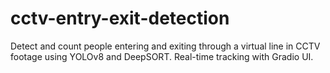 # cctv-entry-exit-detection
Detect and count people entering and exiting through a virtual line in CCTV footage using YOLOv8 and DeepSORT. Real-time tracking with Gradio UI.
